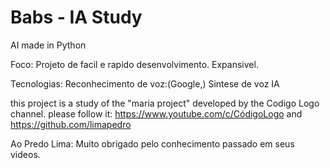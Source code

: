 #  Babs - IA Study
 AI made in Python

Foco:
    Projeto de facil e rapido desenvolvimento.
    Expansivel.

Tecnologias:
    Reconhecimento de voz:(Google,)
    Sintese de voz
    IA



 this project is a study of the "maria project" developed by the Codigo Logo channel.
please follow it: 
                https://www.youtube.com/c/CódigoLogo and https://github.com/limapedro

Ao Predo Lima:
Muito obrigado pelo conhecimento passado em seus videos.